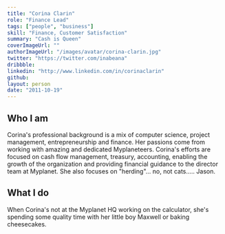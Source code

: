 ```yaml
---
title: "Corina Clarin"
role: "Finance Lead"
tags: ["people", "business"]
skill: "Finance, Customer Satisfaction"
summary: "Cash is Queen"
coverImageUrl: ""
authorImageUrl: "/images/avatar/corina-clarin.jpg"
twitter: "https://twitter.com/inabeana"
dribbble: 
linkedin: "http://www.linkedin.com/in/corinaclarin"
github:
layout: person
date: "2011-10-19"
---
```


## Who I am

Corina's professional background is a mix of computer science, project management, entrepreneurship and finance.  Her passions come from working with amazing and dedicated Myplaneteers.  Corina's efforts are focused on cash flow management, treasury, accounting, enabling the growth of the organization and providing financial guidance to the director team at Myplanet.  She also focuses on "herding"... no, not cats..... Jason.

## What I do

When Corina's not at the Myplanet HQ working on the calculator, she's spending some quality time with her little boy Maxwell or baking cheesecakes.
